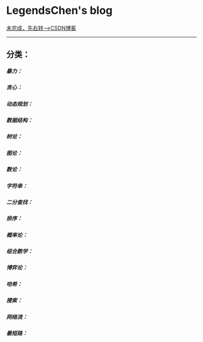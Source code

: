 # LegendsChen's blog
  
[未完成，先右转——>CSDN博客](https://blog.csdn.net/qq_31567525)

----------------------------

## 分类：

##### 暴力：

##### 贪心：

##### 动态规划：

##### 数据结构：

##### 树论：

##### 图论：

##### 数论：

##### 字符串：

##### 二分查找：

##### 排序：

##### 概率论：

##### 组合数学：

##### 博弈论：

##### 哈希：

##### 搜索：

##### 网络流：

##### 最短路：
